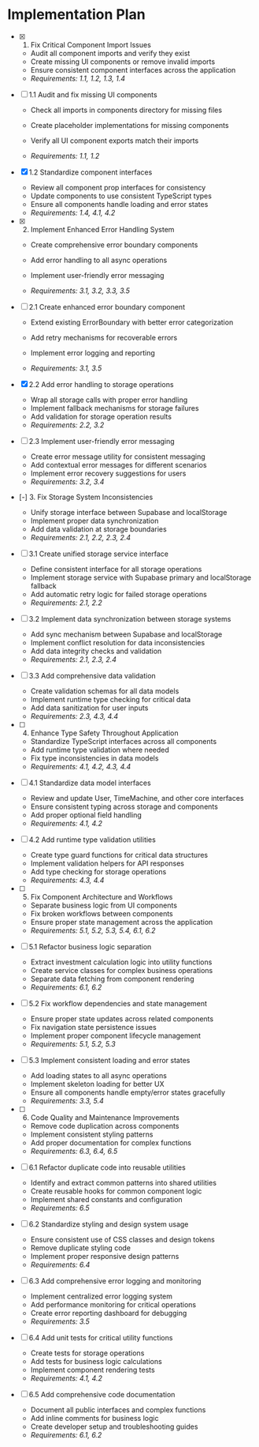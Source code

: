 # Implementation Plan

- [x] 1. Fix Critical Component Import Issues


  - Audit all component imports and verify they exist
  - Create missing UI components or remove invalid imports
  - Ensure consistent component interfaces across the application
  - _Requirements: 1.1, 1.2, 1.3, 1.4_



- [ ] 1.1 Audit and fix missing UI components
  - Check all imports in components directory for missing files
  - Create placeholder implementations for missing components
  - Verify all UI component exports match their imports


  - _Requirements: 1.1, 1.2_

- [x] 1.2 Standardize component interfaces


  - Review all component prop interfaces for consistency
  - Update components to use consistent TypeScript types
  - Ensure all components handle loading and error states
  - _Requirements: 1.4, 4.1, 4.2_



- [x] 2. Implement Enhanced Error Handling System

  - Create comprehensive error boundary components
  - Add error handling to all async operations
  - Implement user-friendly error messaging


  - _Requirements: 3.1, 3.2, 3.3, 3.5_

- [ ] 2.1 Create enhanced error boundary component
  - Extend existing ErrorBoundary with better error categorization


  - Add retry mechanisms for recoverable errors
  - Implement error logging and reporting
  - _Requirements: 3.1, 3.5_

- [x] 2.2 Add error handling to storage operations



  - Wrap all storage calls with proper error handling
  - Implement fallback mechanisms for storage failures
  - Add validation for storage operation results
  - _Requirements: 2.2, 3.2_

- [ ] 2.3 Implement user-friendly error messaging
  - Create error message utility for consistent messaging
  - Add contextual error messages for different scenarios
  - Implement error recovery suggestions for users
  - _Requirements: 3.2, 3.4_

- [-] 3. Fix Storage System Inconsistencies

  - Unify storage interface between Supabase and localStorage
  - Implement proper data synchronization
  - Add data validation at storage boundaries
  - _Requirements: 2.1, 2.2, 2.3, 2.4_


- [ ] 3.1 Create unified storage service interface
  - Define consistent interface for all storage operations
  - Implement storage service with Supabase primary and localStorage fallback
  - Add automatic retry logic for failed storage operations
  - _Requirements: 2.1, 2.2_

- [ ] 3.2 Implement data synchronization between storage systems
  - Add sync mechanism between Supabase and localStorage
  - Implement conflict resolution for data inconsistencies
  - Add data integrity checks and validation
  - _Requirements: 2.1, 2.3, 2.4_

- [ ] 3.3 Add comprehensive data validation
  - Create validation schemas for all data models
  - Implement runtime type checking for critical data
  - Add data sanitization for user inputs
  - _Requirements: 2.3, 4.3, 4.4_

- [ ] 4. Enhance Type Safety Throughout Application
  - Standardize TypeScript interfaces across all components
  - Add runtime type validation where needed
  - Fix type inconsistencies in data models
  - _Requirements: 4.1, 4.2, 4.3, 4.4_

- [ ] 4.1 Standardize data model interfaces
  - Review and update User, TimeMachine, and other core interfaces
  - Ensure consistent typing across storage and components
  - Add proper optional field handling
  - _Requirements: 4.1, 4.2_

- [ ] 4.2 Add runtime type validation utilities
  - Create type guard functions for critical data structures
  - Implement validation helpers for API responses
  - Add type checking for storage operations
  - _Requirements: 4.3, 4.4_

- [ ] 5. Fix Component Architecture and Workflows
  - Separate business logic from UI components
  - Fix broken workflows between components
  - Ensure proper state management across the application
  - _Requirements: 5.1, 5.2, 5.3, 5.4, 6.1, 6.2_

- [ ] 5.1 Refactor business logic separation
  - Extract investment calculation logic into utility functions
  - Create service classes for complex business operations
  - Separate data fetching from component rendering
  - _Requirements: 6.1, 6.2_

- [ ] 5.2 Fix workflow dependencies and state management
  - Ensure proper state updates across related components
  - Fix navigation state persistence issues
  - Implement proper component lifecycle management
  - _Requirements: 5.1, 5.2, 5.3_

- [ ] 5.3 Implement consistent loading and error states
  - Add loading states to all async operations
  - Implement skeleton loading for better UX
  - Ensure all components handle empty/error states gracefully
  - _Requirements: 3.3, 5.4_

- [ ] 6. Code Quality and Maintenance Improvements
  - Remove code duplication across components
  - Implement consistent styling patterns
  - Add proper documentation for complex functions
  - _Requirements: 6.3, 6.4, 6.5_

- [ ] 6.1 Refactor duplicate code into reusable utilities
  - Identify and extract common patterns into shared utilities
  - Create reusable hooks for common component logic
  - Implement shared constants and configuration
  - _Requirements: 6.5_

- [ ] 6.2 Standardize styling and design system usage
  - Ensure consistent use of CSS classes and design tokens
  - Remove duplicate styling code
  - Implement proper responsive design patterns
  - _Requirements: 6.4_

- [ ] 6.3 Add comprehensive error logging and monitoring
  - Implement centralized error logging system
  - Add performance monitoring for critical operations
  - Create error reporting dashboard for debugging
  - _Requirements: 3.5_

- [ ] 6.4 Add unit tests for critical utility functions
  - Create tests for storage operations
  - Add tests for business logic calculations
  - Implement component rendering tests
  - _Requirements: 4.1, 4.2_

- [ ] 6.5 Add comprehensive code documentation
  - Document all public interfaces and complex functions
  - Add inline comments for business logic
  - Create developer setup and troubleshooting guides
  - _Requirements: 6.1, 6.2_